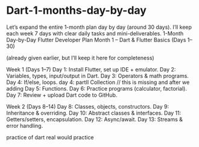 # Dart-1-months-day-by-day
Let’s expand the entire 1-month plan day by day (around 30 days). I’ll keep each week 7 days with clear daily tasks and mini-deliverables.
1-Month Day-by-Day Flutter Developer Plan
Month 1 – Dart & Flutter Basics (Days 1–30)

(already given earlier, but I’ll keep it here for completeness)

Week 1 (Days 1–7)
Day 1: Install Flutter, set up IDE + emulator.
Day 2: Variables, types, input/output in Dart.
Day 3: Operators & math programs.
Day 4: If/else, loops.
day 4: partII  Collection // this is missing and after we adding 
Day 5: Functions.
Day 6: Practice programs (calculator, factorial).
Day 7: Review + upload Dart code to GitHub.

Week 2 (Days 8–14)
Day 8: Classes, objects, constructors.
Day 9: Inheritance & overriding.
Day 10: Abstract classes & interfaces.
Day 11: Getters/setters, encapsulation.
Day 12: Async/await.
Day 13: Streams & error handling.

practice of dart real would practice 

 




